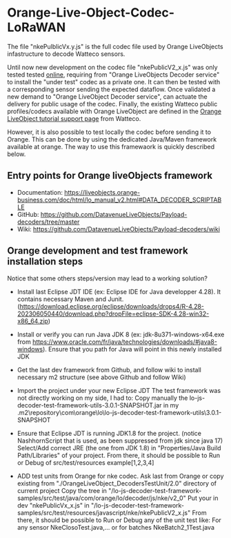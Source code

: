 # Orange-Live-Object-Codec-LoRaWAN

The file "nkePulblicVx.y.js" is the full codec file used by Orange LiveObjects infastructure to decode Watteco sensors.

Until now new development on the codec file "nkePublicV2_x.js" was only tested tested [online](https://liveobjects.orange-business.com/#/login), 
requiring from "Orange LiveObjects Decoder service" to install the "under test" codec as a private one. 
It can then be tested with a corresponding sensor sending the expected dataflow. 
Once validated a new demand to "Orange LiveObject Decoder service", can actuate the delivery for public usage of the codec. Finally, the existing Watteco public profiles/codecs available with Orange LiveObject are defined in the [Orange LiveObject tutorial support page](https://support.watteco.com/live-objects-lpwa-tutorial/) from Watteco. 


However, it is also possible to test locally the codec before sending it to Orange. This can be done by using the dedicated Java/Maven framework available at orange. The way to use this framewaork is quickly described below.

## Entry points for Orange liveObjects framework 
- Documentation: https://liveobjects.orange-business.com/doc/html/lo_manual_v2.html#DATA_DECODER_SCRIPTABLE
- GitHub: https://github.com/DatavenueLiveObjects/Payload-decoders/tree/master
- Wiki: https://github.com/DatavenueLiveObjects/Payload-decoders/wiki


## Orange development and test framework installation steps
Notice that some others steps/version may lead to a working solution?

- Install last Eclipse JDT IDE (ex: Eclipse IDE for Java developper 4.28). It contains necessary Maven and Junit.
  (https://download.eclipse.org/eclipse/downloads/drops4/R-4.28-202306050440/download.php?dropFile=eclipse-SDK-4.28-win32-x86_64.zip)

- Install or verify you can run Java JDK 8 (ex: jdk-8u371-windows-x64.exe from https://www.oracle.com/fr/java/technologies/downloads/#java8-windows).
  Ensure that you path for Java will point in this newly installed JDK 

- Get the last dev framework from Github, and follow wiki to install necessary m2 structure (see above Github and follow Wiki)

- Import the project under your new Eclipse JDT
  The test framework was not directly working on my side, I had to: 
  Copy manually the lo-js-decoder-test-framework-utils-3.0.1-SNAPSHOT.jar in my .m2\repository\com\orange\lo\lo-js-decoder-test-framework-utils\3.0.1-SNAPSHOT 

- Ensure that Eclipse JDT is running JDK1.8 for the project. (notice NashhornScript that is used, as been suppressed from jdk since java 17)
  Select/Add correct JRE (the one from JDK 1.8) in "Properties/Java Build Path/Libraries" of your project. 
  From there, it should be possible to Run or Debug of src/test/resources example[1,2,3,4]

- ADD test units from Orange for nke codec.
  Ask last from Orange or copy existing from "./OrangeLiveObject_DecodersTestUnit/2.0" directory of current project
  Copy the tree in "/lo-js-decoder-test-framework-samples/src/test/java/com/orange/lo/decoder/js/nke/v2_0"
  Put your in dev "nkePublicVx_x.js" in "/lo-js-decoder-test-framework-samples/src/test/resources/javascript/nke/nkePublicV2_x.js"
  From there, it should be possible to Run or Debug any of the unit test like: For any sensor NkeClosoTest.java,... or for batches NkeBatch2_1Test.java
